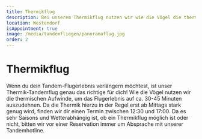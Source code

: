 ```yaml
---
title: Thermikflug
description: Bei unserem Thermikflug nutzen wir wie die Vögel die thermischen Aufwinde, um  ca. 30-45 Mnuten über die atemberaubende Kulisse der Kitzbüheler Alpen zu fliegen.
location: Westendorf
isAppointment: true
image: /media/tandemfliegen/panoramaflug.jpg
order: 2
---
```


# Thermikflug

Wenn du dein Tandem-Flugerlebnis verlängern möchtest, ist unser Thermik-Tandemflug genau das richtige für dich! Wie die Vögel nutzen wir die thermischen Aufwinde, um das Flugerlebnis auf ca. 30-45 Minuten auszudehnen. Da die Thermik hierzu in der Regel erst ab Mittags stark genug wird, finden wir dir einen Termin zwischen 12:30 und 17:00. Da es sehr Saisons und Wetterabhängig ist, ob ein Thermikflug möglich ist oder nicht, bitten wir vor einer Reservation immer um Absprache mit unserer Tandemhotline.
